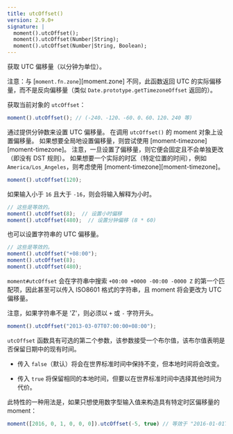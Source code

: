 ```yaml
---
title: utcOffset()
version: 2.9.0+
signature: |
  moment().utcOffset();
  moment().utcOffset(Number|String);
  moment().utcOffset(Number|String, Boolean);
---
```


获取 UTC 偏移量（以分钟为单位）。

注意：与 [`moment.fn.zone`][moment.zone] 不同，此函数返回 UTC 的实际偏移量，而不是反向偏移量（类似 `Date.prototype.getTimezoneOffset` 返回的）。

获取当前对象的 `utcOffset`：

```javascript
moment().utcOffset(); // (-240、-120、-60、0、60、120、240 等)
```

通过提供分钟数来设置 UTC 偏移量。
在调用 `utcOffset()` 的 moment 对象上设置偏移量。
如果想要全局地设置偏移量，则尝试使用 [moment-timezone][moment-timezone]。
注意，一旦设置了偏移量，则它便会固定且不会单独更改（即没有 DST 规则）。
如果想要一个实际的时区（特定位置的时间），例如 `America/Los_Angeles`，则考虑使用 [moment-timezone][moment-timezone]。

```javascript
moment().utcOffset(120);
```

如果输入小于 `16` 且大于 `-16`，则会将输入解释为小时。

```javascript
// 这些是等效的。
moment().utcOffset(8);  // 设置小时偏移
moment().utcOffset(480);  // 设置分钟偏移 (8 * 60)
```

也可以设置字符串的 UTC 偏移量。

```javascript
// 这些是等效的。
moment().utcOffset("+08:00");
moment().utcOffset(8);
moment().utcOffset(480);
```

`moment#utcOffset` 会在字符串中搜索 `+00:00 +0000 -00:00 -0000 Z` 的第一个匹配项，因此甚至可以传入 ISO8601 格式的字符串，且 moment 将会更改为 UTC 偏移量。

注意，如果字符串不是 'Z'，则必须以 `+` 或 `-` 字符开头。

```javascript
moment().utcOffset("2013-03-07T07:00:00+08:00");
```

`utcOffset` 函数具有可选的第二个参数，该参数接受一个布尔值，该布尔值表明是否保留日期中的现有时间。

- 传入 `false`（默认）将会在世界标准时间中保持不变，但本地时间将会改变。

- 传入 `true` 将保留相同的本地时间，但要以在世界标准时间中选择其他时间为代价。

此特性的一种用法是，如果只想使用数字型输入值来构造具有特定时区偏移量的 moment：

```javascript
moment([2016, 0, 1, 0, 0, 0]).utcOffset(-5, true) // 等效于 "2016-01-01T00:00:00-05:00"
```
